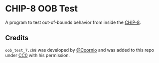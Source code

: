 # CHIP-8 OOB Test

A program to test out-of-bounds behavior from inside the [CHIP-8][].

## Credits

`oob_test_7.ch8` was developed by [@Coornio][] and was added to this repo under [CC0][] with his permission.

[@Coornio]: https://github.com/coornio/
[CC0]: https://creativecommons.org/publicdomain/zero/1.0/
[CHIP-8]: https://en.wikipedia.org/wiki/CHIP-8
